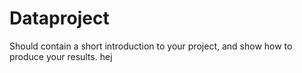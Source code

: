 # Dataproject

Should contain a short introduction to your project, and show how to produce your results.
hej